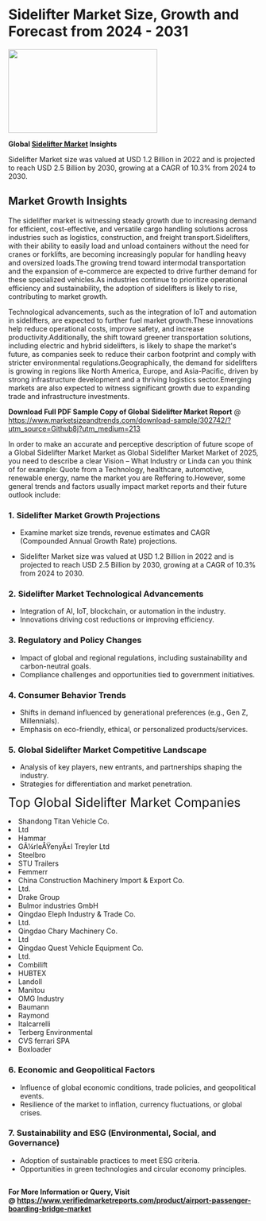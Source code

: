 <H1>Sidelifter Market Size, Growth and Forecast from 2024 - 2031</H1><img class="aligncenter size-medium wp-image-584254" src="https://thirdeyenews.in/wp-content/uploads/2024/09/Global-Market-Research-300x168.jpeg" alt="" width="300" height="168" /><p><strong>Global&nbsp;<a href="https://www.marketsizeandtrends.com/download-sample/302742/?utm_source=Github8j?utm_medium=213">Sidelifter Market</a> Insights</strong></p><p>Sidelifter Market size was valued at USD 1.2 Billion in 2022 and is projected to reach USD 2.5 Billion by 2030, growing at a CAGR of 10.3% from 2024 to 2030.</p><p><h2>Market Growth Insights</h2> <p>The sidelifter market is witnessing steady growth due to increasing demand for efficient, cost-effective, and versatile cargo handling solutions across industries such as logistics, construction, and freight transport.Sidelifters, with their ability to easily load and unload containers without the need for cranes or forklifts, are becoming increasingly popular for handling heavy and oversized loads.The growing trend toward intermodal transportation and the expansion of e-commerce are expected to drive further demand for these specialized vehicles.As industries continue to prioritize operational efficiency and sustainability, the adoption of sidelifters is likely to rise, contributing to market growth.</p> <p>Technological advancements, such as the integration of IoT and automation in sidelifters, are expected to further fuel market growth.These innovations help reduce operational costs, improve safety, and increase productivity.Additionally, the shift toward greener transportation solutions, including electric and hybrid sidelifters, is likely to shape the market's future, as companies seek to reduce their carbon footprint and comply with stricter environmental regulations.Geographically, the demand for sidelifters is growing in regions like North America, Europe, and Asia-Pacific, driven by strong infrastructure development and a thriving logistics sector.Emerging markets are also expected to witness significant growth due to expanding trade and infrastructure investments.<p><span class=""><strong>Download Full PDF Sample Copy of Global Sidelifter Market Report</strong> @ <a href="https://www.marketsizeandtrends.com/download-sample/302742/?utm_source=Github8j?utm_medium=213" target="_blank">https://www.marketsizeandtrends.com/download-sample/302742/?utm_source=Github8j?utm_medium=213</a></span></p><p>In order to make an accurate and perceptive description of future scope of a Global&nbsp;Sidelifter Market Market as Global&nbsp;Sidelifter Market Market of 2025, you need to describe a clear Vision &ndash; What Industry or Linda can you think of for example: Quote from a Technology, healthcare, automotive, renewable energy, name the market you are Reffering to.However, some general trends and factors usually impact market reports and their future outlook include:</p><h3>1.&nbsp;<strong>Sidelifter Market Growth Projections</strong></h3><ul><li>Examine market size trends, revenue estimates and CAGR (Compounded Annual Growth Rate) projections.</li><li><p>Sidelifter Market size was valued at USD 1.2 Billion in 2022 and is projected to reach USD 2.5 Billion by 2030, growing at a CAGR of 10.3% from 2024 to 2030.</p></li></ul><h3>2.&nbsp;<strong>Sidelifter Market Technological Advancements</strong></h3><ul><li>Integration of AI, IoT, blockchain, or automation in the industry.</li><li>Innovations driving cost reductions or improving efficiency.</li></ul><h3>3.&nbsp;<strong>Regulatory and Policy Changes</strong></h3><ul><li>Impact of global and regional regulations, including sustainability and carbon-neutral goals.</li><li>Compliance challenges and opportunities tied to government initiatives.</li></ul><h3>4.&nbsp;<strong>Consumer Behavior Trends</strong></h3><ul><li>Shifts in demand influenced by generational preferences (e.g., Gen Z, Millennials).</li><li>Emphasis on eco-friendly, ethical, or personalized products/services.</li></ul><h3>5.&nbsp;<strong>Global Sidelifter Market Competitive Landscape</strong></h3><ul><li>Analysis of key players, new entrants, and partnerships shaping the industry.</li><li>Strategies for differentiation and market penetration.</li></ul><p data-pm-slice="1 1 []"><span style="color: inherit; font-family: inherit; font-size: 25px;">Top Global Sidelifter Market Companies</span></p><div class="" data-test-id=""><p><li>Shandong Titan Vehicle Co.</li><li> Ltd</li><li> Hammar</li><li> GÃ¼rleÅŸenyÄ±l Treyler Ltd</li><li> Steelbro</li><li> STU Trailers</li><li> Femmerr</li><li> China Construction Machinery Import & Export Co.</li><li> Ltd.</li><li> Drake Group</li><li> Bulmor industries GmbH</li><li> Qingdao Eleph Industry & Trade Co.</li><li> Ltd.</li><li> Qingdao Chary Machinery Co.</li><li> Ltd</li><li> Qingdao Quest Vehicle Equipment Co.</li><li> Ltd.</li><li> Combilift</li><li> HUBTEX</li><li> Landoll</li><li> Manitou</li><li> OMG Industry</li><li> Baumann</li><li> Raymond</li><li> Italcarrelli</li><li> Terberg Environmental</li><li> CVS ferrari SPA</li><li> Boxloader</li></p></div><h3>6.&nbsp;<strong>Economic and Geopolitical Factors</strong></h3><ul><li>Influence of global economic conditions, trade policies, and geopolitical events.</li><li>Resilience of the market to inflation, currency fluctuations, or global crises.</li></ul><h3>7.&nbsp;<strong>Sustainability and ESG (Environmental, Social, and Governance)</strong></h3><ul><li>Adoption of sustainable practices to meet ESG criteria.</li><li>Opportunities in green technologies and circular economy principles.</li></ul><h2><strong style="font-size: 14px;">For More Information or Query, Visit @&nbsp;</strong><a style="background-color: #ffffff; font-size: 14px;" href="https://www.marketsizeandtrends.com/report/sidelifter-market/" target="_blank">https://www.verifiedmarketreports.com/product/airport-passenger-boarding-bridge-market</a></h2>